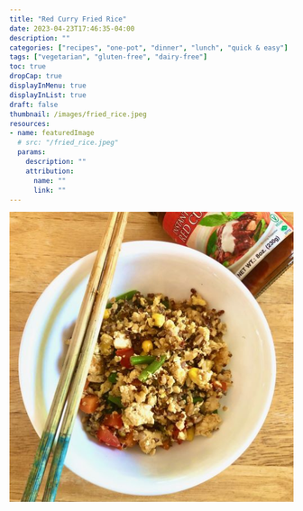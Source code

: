 ```yaml
---
title: "Red Curry Fried Rice"
date: 2023-04-23T17:46:35-04:00
description: ""
categories: ["recipes", "one-pot", "dinner", "lunch", "quick & easy"]
tags: ["vegetarian", "gluten-free", "dairy-free"]
toc: true
dropCap: true
displayInMenu: true
displayInList: true
draft: false
thumbnail: /images/fried_rice.jpeg
resources:
- name: featuredImage
  # src: "/fried_rice.jpeg"
  params:
    description: ""
    attribution:
      name: ""
      link: ""
---
```


![fried rice](/images/fried_rice.jpeg)